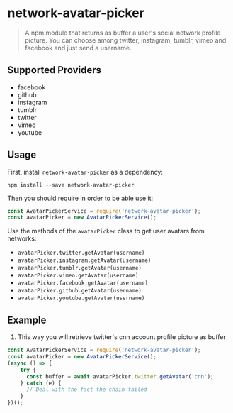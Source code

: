 # network-avatar-picker

> A npm module that returns as buffer a user's social network profile picture. You can choose among twitter, instagram, tumblr, vimeo and facebook and just send a username.

## Supported Providers

- facebook
- github
- instagram
- tumblr
- twitter
- vimeo
- youtube

## Usage

First, install `network-avatar-picker` as a dependency:

```shell
npm install --save network-avatar-picker
```

Then you should require in order to be able use it:

```javascript
const AvatarPickerService = require('network-avatar-picker');
const avatarPicker = new AvatarPickerService();
```

Use the methods of the `avatarPicker` class to get user avatars from networks:
- `avatarPicker.twitter.getAvatar(username)`
- `avatarPicker.instagram.getAvatar(username)`
- `avatarPicker.tumblr.getAvatar(username)`
- `avatarPicker.vimeo.getAvatar(username)`
- `avatarPicker.facebook.getAvatar(username)`
- `avatarPicker.github.getAvatar(username)`
- `avatarPicker.youtube.getAvatar(username)`


## Example

1) This way you will retrieve twitter's cnn account profile picture as buffer

```JavaScript
const AvatarPickerService = require('network-avatar-picker');
const avatarPicker = new AvatarPickerService();
(async () => {
    try {
      const buffer = await avatarPicker.twitter.getAvatar('cnn');
    } catch (e) {
      // Deal with the fact the chain failed
    }
})();
```
